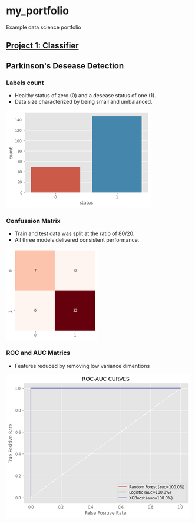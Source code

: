 # my_portfolio
Example data science portfolio

## [Project 1: Classifier](https://github.com/JJSSEE/my_portfolio/blob/main/notebooks/Parkinson's%20Disease.ipynb)

## Parkinson's Desease Detection

### Labels count
* Healthy status of zero (0) and a desease status of one (1).
* Data size characterized by being small and umbalanced.

![](https://github.com/JJSSEE/my_portfolio/blob/main/images/label_count.png)


### Confussion Matrix

* Train and test data was split at the ratio of 80/20.
* All three models delivered consistent performance.

![](https://github.com/JJSSEE/my_portfolio/blob/main/images/heat_map.png)

### ROC and AUC Matrics

* Features reduced by removing low variance dimentions  

![](https://github.com/JJSSEE/my_portfolio/blob/main/images/roc_auc.png)

